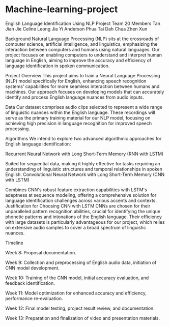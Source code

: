 # Machine-learning-project


English Language Identification Using NLP
Project Team 20
Members
Tan Jian Jie
Celine Leong Jia Yi
Anderson Phua Tai Dah
Chua Zhen Xun

Background
Natural Language Processing (NLP) sits at the crossroads of computer science, artificial intelligence, and linguistics, emphasizing the interaction between computers and humans using natural languages. Our project focuses on enabling computers to understand and interpret human language in English, aiming to improve the accuracy and efficiency of language identification in spoken communication.

Project Overview
This project aims to train a Neural Language Processing (NLP) model specifically for English, enhancing speech recognition systems' capabilities for more seamless interaction between humans and machines. Our approach focuses on developing models that can accurately identify and process English language nuances from audio inputs.

Data
Our dataset comprises audio clips selected to represent a wide range of linguistic nuances within the English language. These recordings will serve as the primary training material for our NLP model, focusing on achieving high precision in language recognition for improved speech processing.

Algorithms
We intend to explore two advanced algorithmic approaches for English language identification:

Recurrent Neural Network with Long Short-Term Memory (RNN with LSTM)

Suited for sequential data, making it highly effective for tasks requiring an understanding of linguistic structures and temporal relationships in spoken English.
Convolutional Neural Network with Long Short-Term Memory (CNN with LSTM)

Combines CNN's robust feature extraction capabilities with LSTM's adeptness at sequence modeling, offering a comprehensive solution for language identification challenges across various accents and contexts.
Justification for Choosing CNN with LSTM
CNNs are chosen for their unparalleled pattern recognition abilities, crucial for identifying the unique phonetic patterns and intonations of the English language. Their efficiency with large datasets is particularly advantageous for our project, which relies on extensive audio samples to cover a broad spectrum of linguistic nuances.

Timeline

Week 8: Proposal documentation.

Week 9: Collection and preprocessing of English audio data, initiation of CNN model development.

Week 10: Training of the CNN model, initial accuracy evaluation, and feedback identification.

Week 11: Model optimization for enhanced accuracy and efficiency, performance re-evaluation.

Week 12: Final model testing, project result review, and documentation.

Week 13: Preparation and finalization of video and presentation materials.

